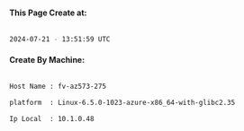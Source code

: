 
   
#### This Page Create at:

```bash

2024-07-21 - 13:51:59 UTC

```

#### Create By Machine:

```bash

Host Name : fv-az573-275

platform  : Linux-6.5.0-1023-azure-x86_64-with-glibc2.35

Ip Local  : 10.1.0.48

```

